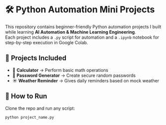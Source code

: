 # 🛠️ Python Automation Mini Projects

This repository contains beginner-friendly Python automation projects I built while learning **AI Automation & Machine Learning Engineering**.  
Each project includes a `.py` script for automation and a `.ipynb` notebook for step-by-step execution in Google Colab.

## 📂 Projects Included
- 🧮 **Calculator** → Perform basic math operations  
- 🔐 **Password Generator** → Create secure random passwords  
- ☀️ **Weather Reminder** → Gives daily reminders based on mock weather  

## 🚀 How to Run
Clone the repo and run any script:  
```bash
python project_name.py
